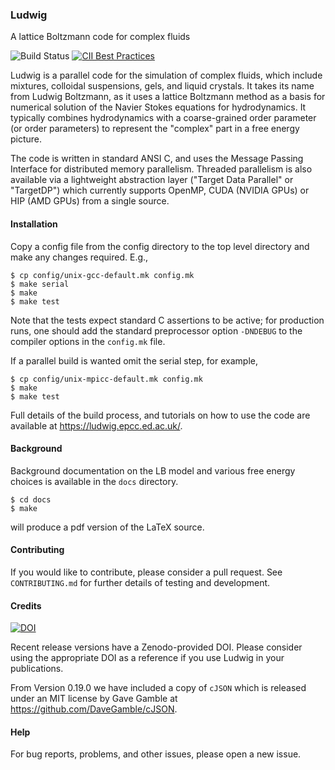 
### Ludwig

A lattice Boltzmann code for complex fluids

![Build Status](https://github.com/ludwig-cf/ludwig/actions/workflows/regression.yaml/badge.svg?branch=fix-issue-304)
[![CII Best Practices](https://bestpractices.coreinfrastructure.org/projects/1998/badge)](https://bestpractices.coreinfrastructure.org/projects/1998)


Ludwig is a parallel code for the simulation of complex fluids, which
include mixtures, colloidal suspensions, gels, and liquid crystals.
It takes its name from Ludwig Boltzmann, as it uses a lattice Boltzmann
method as a basis for numerical solution of the Navier Stokes equations
for hydrodynamics. It typically combines hydrodynamics with a coarse-grained
order parameter (or order parameters) to represent the "complex" part
in a free energy picture.

The code is written in standard ANSI C, and uses the Message Passing
Interface for distributed memory parallelism. Threaded parallelism is
also available via a lightweight abstraction layer ("Target Data Parallel"
or "TargetDP") which currently supports OpenMP, CUDA (NVIDIA GPUs) or
HIP (AMD GPUs) from a single source.

#### Installation

Copy a config file from the config directory to
the top level directory and make any changes required. E.g.,

```
$ cp config/unix-gcc-default.mk config.mk
$ make serial
$ make
$ make test
```
Note that the tests expect standard C assertions to be active; for
production runs, one should add the standard preprocessor option
`-DNDEBUG` to the compiler options in the `config.mk` file.

If a parallel build is wanted omit the serial step, for example,
```
$ cp config/unix-mpicc-default.mk config.mk
$ make
$ make test
```


Full details of the build process, and tutorials on how to
use the code are available at
<a href = "https://ludwg.epcc.ed.ac.uk/">https://ludwig.epcc.ed.ac.uk/</a>.

#### Background

Background documentation on the LB model and various free energy choices
is available in the `docs` directory.
```
$ cd docs
$ make
```
will produce a pdf version of the LaTeX source.

#### Contributing

If you would like to contribute, please consider a pull request.
See `CONTRIBUTING.md` for further details of testing and
development.


#### Credits

[![DOI](https://zenodo.org/badge/137508275.svg)](https://zenodo.org/badge/latestdoi/137508275)

Recent release versions have a Zenodo-provided DOI. Please consider using the
appropriate DOI as a reference if you use Ludwig in your publications.

From Version 0.19.0 we have included a copy of `cJSON` which is released
under an MIT license by Gave Gamble at https://github.com/DaveGamble/cJSON.

#### Help


For bug reports, problems, and other issues, please open a new issue.


